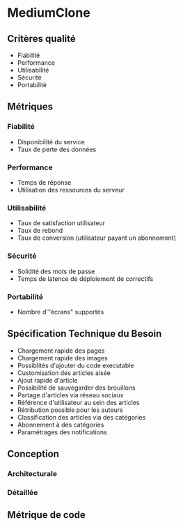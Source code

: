 # MediumClone

## Critères qualité

- Fiabilité
- Performance
- Utilisabilité
- Sécurité
- Portabilité

## Métriques

### Fiabilité

- Disponibilité du service
- Taux de perte des données

### Performance

- Temps de réponse
- Utilisation des ressources du serveur

### Utilisabilité

- Taux de satisfaction utilisateur
- Taux de rebond
- Taux de conversion (utilisateur payant un abonnement)

### Sécurité

- Solidité des mots de passe
- Temps de latence de déploiement de correctifs

### Portabilité

- Nombre d'"écrans" supportés

## Spécification Technique du Besoin

- Chargement rapide des pages
- Chargement rapide des images
- Possiblités d'ajouter du code executable
- Customisation des articles aisée
- Ajout rapide d'article
- Possibilité de sauvegarder des brouillons
- Partage d'articles via réseau sociaux
- Référence d'utilisateur au sein des articles
- Rétribution possible pour les auteurs
- Classification des articles via des catégories
- Abonnement à des catégories
- Paramétrages des notifications

## Conception

### Architecturale

### Détaillée

## Métrique de code
